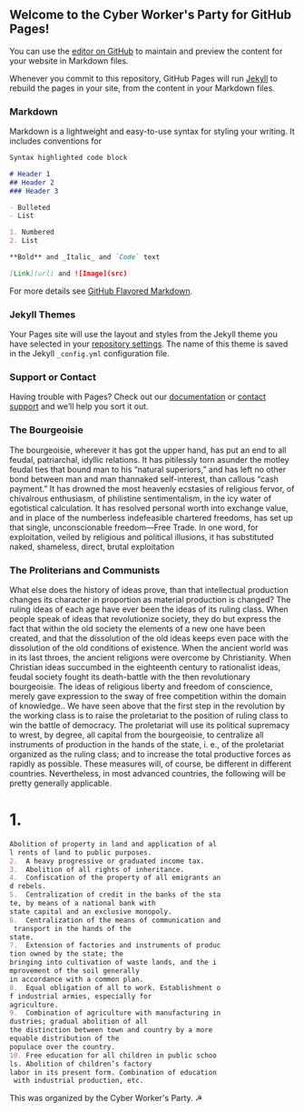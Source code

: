 ## Welcome to the Cyber Worker's Party for GitHub Pages!

You can use the [editor on GitHub](https://github.com/LuisG7416/username.github.io/edit/master/index.md) to maintain and preview the content for your website in Markdown files.

Whenever you commit to this repository, GitHub Pages will run [Jekyll](https://jekyllrb.com/) to rebuild the pages in your site, from the content in your Markdown files.

### Markdown

Markdown is a lightweight and easy-to-use syntax for styling your writing. It includes conventions for

```markdown
Syntax highlighted code block

# Header 1
## Header 2
### Header 3

- Bulleted
- List

1. Numbered
2. List

**Bold** and _Italic_ and `Code` text

[Link](url) and ![Image](src)
```

For more details see [GitHub Flavored Markdown](https://guides.github.com/features/mastering-markdown/).

### Jekyll Themes

Your Pages site will use the layout and styles from the Jekyll theme you have selected in your [repository settings](https://github.com/LuisG7416/username.github.io/settings). The name of this theme is saved in the Jekyll `_config.yml` configuration file.

### Support or Contact

Having trouble with Pages? Check out our [documentation](https://help.github.com/categories/github-pages-basics/) or [contact support](https://github.com/contact) and we’ll help you sort it out.

### The Bourgeoisie

The bourgeoisie, wherever it has got the upper hand, has put an end to all feudal, patriarchal, idyllic relations. It has pitilessly torn asunder the motley feudal ties that bound man to his “natural superiors,” and has left no other bond between man and man thannaked self-interest, than callous “cash payment.” It has drowned the most heavenly ecstasies of religious fervor, of chivalrous enthusiasm, of philistine sentimentalism, in the icy water of egotistical calculation. It has resolved personal worth into exchange value, and in place of the numberless indefeasible chartered freedoms, has set up that single, unconscionable freedom—Free Trade. In one word, for exploitation, veiled by religious and political illusions, it has substituted naked, shameless, direct, brutal exploitation

### The Proliterians and Communists

What else does the history of ideas prove, than that intellectual production changes its character in proportion as material production is changed? The ruling ideas of each age have ever been the ideas of its ruling class.  When people speak of ideas that revolutionize society, they do but express the fact that within the old society the elements of a new one have been created, and that the dissolution of the old ideas keeps even pace with the dissolution of the old conditions of existence.  When the ancient world was in its last throes, the ancient religions were overcome by Christianity. When Christian ideas succumbed in the eighteenth century to rationalist ideas, feudal society fought its death-battle with the then revolutionary bourgeoisie. The ideas of religious liberty and freedom of conscience, merely gave expression to the sway of free competition within the domain of knowledge..  We have seen above that the first step in the revolution by the working class is to raise the proletariat to the position of ruling class to win the battle of democracy.  The proletariat will use its political supremacy to wrest, by degree, all capital from the bourgeoisie, to centralize all instruments of production in the hands of the state, i. e., of the proletariat organized as the ruling class; and to increase the total productive forces as rapidly as possible.  These measures will, of course, be different in different countries.  Nevertheless, in most advanced countries, the following will be pretty generally applicable.  
# 1. 
```markdown
Abolition of property in land and application of al
l rents of land to public purposes.  
2.  A heavy progressive or graduated income tax.  
3.  Abolition of all rights of inheritance.  
4.  Confiscation of the property of all emigrants an
d rebels.  
5.  Centralization of credit in the banks of the sta
te, by means of a national bank with 
state capital and an exclusive monopoly.  
6.  Centralization of the means of communication and
 transport in the hands of the 
state.  
7.  Extension of factories and instruments of produc
tion owned by the state; the 
bringing into cultivation of waste lands, and the i
mprovement of the soil generally 
in accordance with a common plan.  
8.  Equal obligation of all to work. Establishment o
f industrial armies, especially for 
agriculture.  
9.  Combination of agriculture with manufacturing in
dustries; gradual abolition of all 
the distinction between town and country by a more 
equable distribution of the 
populace over the country.  
10. Free education for all children in public schoo
ls. Abolition of children’s factory 
labor in its present form. Combination of education
 with industrial production, etc.  
```
This was organized by the Cyber Worker's Party. ☭ 
